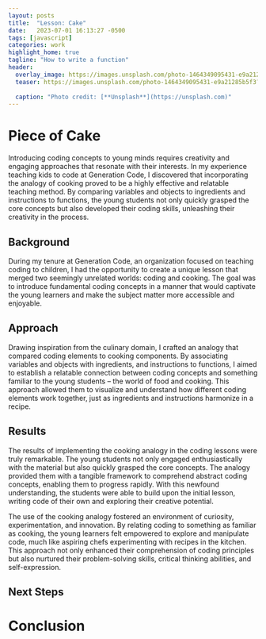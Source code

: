 ```yaml
---
layout: posts
title:  "Lesson: Cake"
date:   2023-07-01 16:13:27 -0500
tags: [javascript]
categories: work
highlight_home: true
tagline: "How to write a function"
header:
  overlay_image: https://images.unsplash.com/photo-1464349095431-e9a21285b5f3?ixlib=rb-4.0.3&ixid=M3wxMjA3fDB8MHxwaG90by1wYWdlfHx8fGVufDB8fHx8fA%3D%3D&auto=format&fit=crop&w=3036&q=80
  teaser: https://images.unsplash.com/photo-1464349095431-e9a21285b5f3?ixlib=rb-4.0.3&ixid=M3wxMjA3fDB8MHxwaG90by1wYWdlfHx8fGVufDB8fHx8fA%3D%3D&auto=format&fit=crop&w=3036&q=80
  
  caption: "Photo credit: [**Unsplash**](https://unsplash.com)"
---
```


# Piece of Cake
Introducing coding concepts to young minds requires creativity and engaging approaches that resonate with their interests. In my experience teaching kids to code at Generation Code, I discovered that incorporating the analogy of cooking proved to be a highly effective and relatable teaching method. By comparing variables and objects to ingredients and instructions to functions, the young students not only quickly grasped the core concepts but also developed their coding skills, unleashing their creativity in the process.

## Background
During my tenure at Generation Code, an organization focused on teaching coding to children, I had the opportunity to create a unique lesson that merged two seemingly unrelated worlds: coding and cooking. The goal was to introduce fundamental coding concepts in a manner that would captivate the young learners and make the subject matter more accessible and enjoyable.

## Approach
Drawing inspiration from the culinary domain, I crafted an analogy that compared coding elements to cooking components. By associating variables and objects with ingredients, and instructions to functions, I aimed to establish a relatable connection between coding concepts and something familiar to the young students – the world of food and cooking. This approach allowed them to visualize and understand how different coding elements work together, just as ingredients and instructions harmonize in a recipe.

## Results
The results of implementing the cooking analogy in the coding lessons were truly remarkable. The young students not only engaged enthusiastically with the material but also quickly grasped the core concepts. The analogy provided them with a tangible framework to comprehend abstract coding concepts, enabling them to progress rapidly. With this newfound understanding, the students were able to build upon the initial lesson, writing code of their own and exploring their creative potential.

The use of the cooking analogy fostered an environment of curiosity, experimentation, and innovation. By relating coding to something as familiar as cooking, the young learners felt empowered to explore and manipulate code, much like aspiring chefs experimenting with recipes in the kitchen. This approach not only enhanced their comprehension of coding principles but also nurtured their problem-solving skills, critical thinking abilities, and self-expression.

## Next Steps


# Conclusion